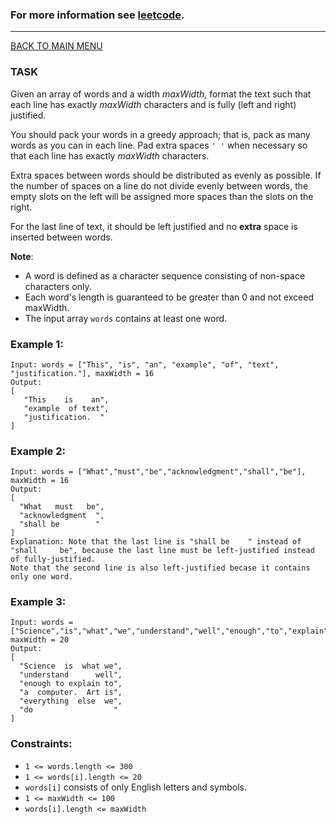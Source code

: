 ### For more information see [leetcode](https://leetcode.com/problems/text-justification/).
__________________________

[BACK TO MAIN MENU](../README.md)

### TASK

Given an array of words and a width *maxWidth*, format the text such that each line has 
exactly *maxWidth* characters and is fully (left and right) justified.

You should pack your words in a greedy approach; that is, pack as many words as you 
can in each line. Pad extra spaces `' '` when necessary so that each line has exactly 
*maxWidth* characters.

Extra spaces between words should be distributed as evenly as possible. If the number 
of spaces on a line do not divide evenly between words, the empty slots on the left 
will be assigned more spaces than the slots on the right.

For the last line of text, it should be left justified and no **extra** space is inserted 
between words.

**Note**:

* A word is defined as a character sequence consisting of non-space characters only.
* Each word's length is guaranteed to be greater than 0 and not exceed maxWidth.
* The input array `words` contains at least one word.

### Example 1:
```
Input: words = ["This", "is", "an", "example", "of", "text", "justification."], maxWidth = 16
Output:
[
   "This    is    an",
   "example  of text",
   "justification.  "
]
```

### Example 2:
```
Input: words = ["What","must","be","acknowledgment","shall","be"], maxWidth = 16
Output:
[
  "What   must   be",
  "acknowledgment  ",
  "shall be        "
]
Explanation: Note that the last line is "shall be    " instead of "shall     be", because the last line must be left-justified instead of fully-justified.
Note that the second line is also left-justified becase it contains only one word.
```

### Example 3:
```
Input: words = ["Science","is","what","we","understand","well","enough","to","explain","to","a","computer.","Art","is","everything","else","we","do"], maxWidth = 20
Output:
[
  "Science  is  what we",
  "understand      well",
  "enough to explain to",
  "a  computer.  Art is",
  "everything  else  we",
  "do                  "
]
```

### Constraints:
* `1 <= words.length <= 300`
* `1 <= words[i].length <= 20`
* `words[i]` consists of only English letters and symbols.
* `1 <= maxWidth <= 100`
* `words[i].length <= maxWidth`
